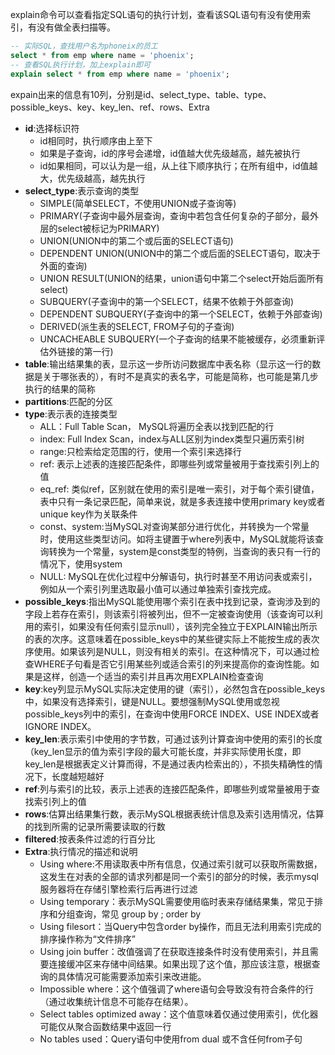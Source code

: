 explain命令可以查看指定SQL语句的执行计划，查看该SQL语句有没有使用索引，有没有做全表扫描等。

```SQL
-- 实际SQL，查找用户名为phoneix的员工
select * from emp where name = 'phoenix';
-- 查看SQL执行计划，加上explain即可
explain select * from emp where name = 'phoenix';
```

expain出来的信息有10列，分别是id、select_type、table、type、possible_keys、key、key_len、ref、rows、Extra

- **id**:选择标识符
    - id相同时，执行顺序由上至下
    - 如果是子查询，id的序号会递增，id值越大优先级越高，越先被执行
    - id如果相同，可以认为是一组，从上往下顺序执行；在所有组中，id值越大，优先级越高，越先执行
- **select_type**:表示查询的类型
    - SIMPLE(简单SELECT，不使用UNION或子查询等)
    - PRIMARY(子查询中最外层查询，查询中若包含任何复杂的子部分，最外层的select被标记为PRIMARY)
    - UNION(UNION中的第二个或后面的SELECT语句)
    - DEPENDENT UNION(UNION中的第二个或后面的SELECT语句，取决于外面的查询)
    - UNION RESULT(UNION的结果，union语句中第二个select开始后面所有select)
    - SUBQUERY(子查询中的第一个SELECT，结果不依赖于外部查询)
    - DEPENDENT SUBQUERY(子查询中的第一个SELECT，依赖于外部查询)
    - DERIVED(派生表的SELECT, FROM子句的子查询)
    - UNCACHEABLE SUBQUERY(一个子查询的结果不能被缓存，必须重新评估外链接的第一行)
- **table**:输出结果集的表，显示这一步所访问数据库中表名称（显示这一行的数据是关于哪张表的），有时不是真实的表名字，可能是简称，也可能是第几步执行的结果的简称
- **partitions**:匹配的分区
- **type**:表示表的连接类型
    - ALL：Full Table Scan， MySQL将遍历全表以找到匹配的行
    - index: Full Index Scan，index与ALL区别为index类型只遍历索引树
    - range:只检索给定范围的行，使用一个索引来选择行
    - ref: 表示上述表的连接匹配条件，即哪些列或常量被用于查找索引列上的值
    - eq_ref: 类似ref，区别就在使用的索引是唯一索引，对于每个索引键值，表中只有一条记录匹配，简单来说，就是多表连接中使用primary key或者 unique key作为关联条件
    - const、system:当MySQL对查询某部分进行优化，并转换为一个常量时，使用这些类型访问。如将主键置于where列表中，MySQL就能将该查询转换为一个常量，system是const类型的特例，当查询的表只有一行的情况下，使用system
    - NULL: MySQL在优化过程中分解语句，执行时甚至不用访问表或索引，例如从一个索引列里选取最小值可以通过单独索引查找完成。
- **possible_keys**:指出MySQL能使用哪个索引在表中找到记录，查询涉及到的字段上若存在索引，则该索引将被列出，但不一定被查询使用（该查询可以利用的索引，如果没有任何索引显示null），该列完全独立于EXPLAIN输出所示的表的次序。这意味着在possible_keys中的某些键实际上不能按生成的表次序使用。如果该列是NULL，则没有相关的索引。在这种情况下，可以通过检查WHERE子句看是否它引用某些列或适合索引的列来提高你的查询性能。如果是这样，创造一个适当的索引并且再次用EXPLAIN检查查询
- **key**:key列显示MySQL实际决定使用的键（索引），必然包含在possible_keys中，如果没有选择索引，键是NULL。要想强制MySQL使用或忽视possible_keys列中的索引，在查询中使用FORCE INDEX、USE INDEX或者IGNORE INDEX。
- **key_len**:表示索引中使用的字节数，可通过该列计算查询中使用的索引的长度（key_len显示的值为索引字段的最大可能长度，并非实际使用长度，即key_len是根据表定义计算而得，不是通过表内检索出的），不损失精确性的情况下，长度越短越好 
- **ref**:列与索引的比较，表示上述表的连接匹配条件，即哪些列或常量被用于查找索引列上的值
- **rows**:估算出结果集行数，表示MySQL根据表统计信息及索引选用情况，估算的找到所需的记录所需要读取的行数
- **filtered**:按表条件过滤的行百分比
- **Extra**:执行情况的描述和说明
    - Using where:不用读取表中所有信息，仅通过索引就可以获取所需数据，这发生在对表的全部的请求列都是同一个索引的部分的时候，表示mysql服务器将在存储引擎检索行后再进行过滤
    - Using temporary：表示MySQL需要使用临时表来存储结果集，常见于排序和分组查询，常见 group by ; order by
    - Using filesort：当Query中包含order by操作，而且无法利用索引完成的排序操作称为“文件排序”
    - Using join buffer：改值强调了在获取连接条件时没有使用索引，并且需要连接缓冲区来存储中间结果。如果出现了这个值，那应该注意，根据查询的具体情况可能需要添加索引来改进能。
    - Impossible where：这个值强调了where语句会导致没有符合条件的行（通过收集统计信息不可能存在结果）。
    - Select tables optimized away：这个值意味着仅通过使用索引，优化器可能仅从聚合函数结果中返回一行
    - No tables used：Query语句中使用from dual 或不含任何from子句

